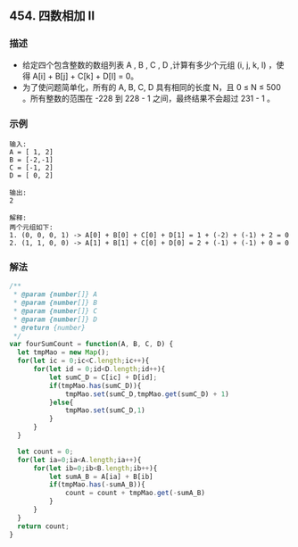 ## 454. 四数相加 II

### 描述
+ 给定四个包含整数的数组列表 A , B , C , D ,计算有多少个元组 (i, j, k, l) ，使得 A[i] + B[j] + C[k] + D[l] = 0。
+ 为了使问题简单化，所有的 A, B, C, D 具有相同的长度 N，且 0 ≤ N ≤ 500 。所有整数的范围在 -228 到 228 - 1 之间，最终结果不会超过 231 - 1 。

### 示例 
```
输入:
A = [ 1, 2]
B = [-2,-1]
C = [-1, 2]
D = [ 0, 2]

输出:
2

解释:
两个元组如下:
1. (0, 0, 0, 1) -> A[0] + B[0] + C[0] + D[1] = 1 + (-2) + (-1) + 2 = 0
2. (1, 1, 0, 0) -> A[1] + B[1] + C[0] + D[0] = 2 + (-1) + (-1) + 0 = 0
```

### 解法
```js
/**
 * @param {number[]} A
 * @param {number[]} B
 * @param {number[]} C
 * @param {number[]} D
 * @return {number}
 */
var fourSumCount = function(A, B, C, D) {
  let tmpMao = new Map();
  for(let ic = 0;ic<C.length;ic++){
      for(let id = 0;id<D.length;id++){
          let sumC_D = C[ic] + D[id];
          if(tmpMao.has(sumC_D)){
              tmpMao.set(sumC_D,tmpMao.get(sumC_D) + 1)
          }else{
              tmpMao.set(sumC_D,1)
          }
      }
  }

  let count = 0;
  for(let ia=0;ia<A.length;ia++){
      for(let ib=0;ib<B.length;ib++){
          let sumA_B = A[ia] + B[ib]
          if(tmpMao.has(-sumA_B)){
              count = count + tmpMao.get(-sumA_B)
          }
      }
  }
  return count;
}
```